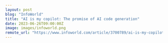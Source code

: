 ```yaml
---
layout: post
blog: "InfoWorld"
title: "AI is my copilot: The promise of AI code generation"
date: 2023-06-26T09:00:00Z
image: images/infoworld.png
remote_url: "https://www.infoworld.com/article/3700789/ai-is-my-copilot-the-promise-of-ai-code-generation.html#tk.rss_applicationdevelopment"
---
```

